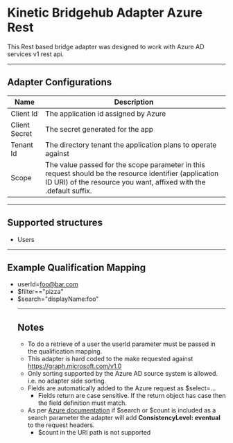 # Kinetic Bridgehub Adapter Azure Rest

This Rest based bridge adapter was designed to work with Azure AD services v1 rest api.
___
## Adapter Configurations
Name | Description
------------ | -------------
Client Id | The application id assigned by Azure
Client Secret | The secret generated for the app
Tenant Id| The directory tenant the application plans to operate against
Scope | The value passed for the scope parameter in this request should be the resource identifier (application ID URI) of the resource you want, affixed with the .default suffix.
___
## Supported structures
* Users
___
## Example Qualification Mapping
* userId=foo@bar.com
* $filter=<object property name>="pizza"
* $search="displayName:foo"
___
## Notes
* To do a retrieve of a user the userId parameter must be passed in the qualification mapping.
* This adapter is hard coded to the make requested against https://graph.microsoft.com/v1.0
* Only sorting supported by the Azure AD source system is allowed. i.e. no adapter side sorting.
* Fields are automatically added to the Azure request as $select=...
    * Fields return are case sensitive.  If the return object has case then the field definition must match.
* As per [Azure documentation](https://docs.microsoft.com/en-us/graph/aad-advanced-queries) if $search or $count is included as a search parameter the adapter will add **ConsistencyLevel: eventual** to the request headers.
    * $count in the URI path is not supported